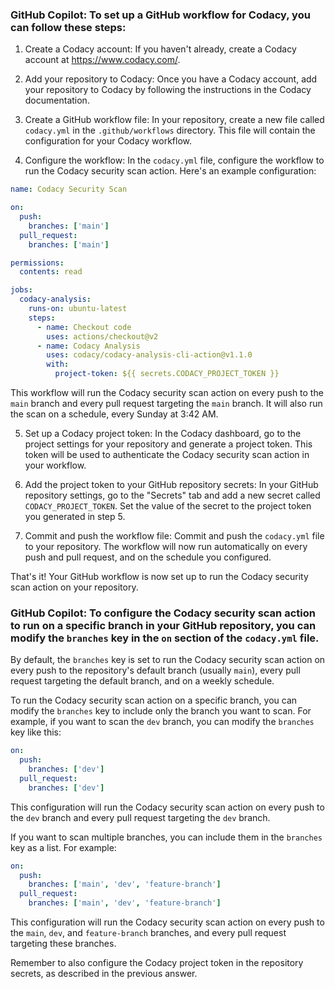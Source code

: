 ### GitHub Copilot: To set up a GitHub workflow for Codacy, you can follow these steps:

1. Create a Codacy account: If you haven't already, create a Codacy account at https://www.codacy.com/.

2. Add your repository to Codacy: Once you have a Codacy account, add your repository to Codacy by following the instructions in the Codacy documentation.

3. Create a GitHub workflow file: In your repository, create a new file called `codacy.yml` in the `.github/workflows` directory. This file will contain the configuration for your Codacy workflow.

4. Configure the workflow: In the `codacy.yml` file, configure the workflow to run the Codacy security scan action. Here's an example configuration:

```yaml
name: Codacy Security Scan

on:
  push:
    branches: ['main']
  pull_request:
    branches: ['main']

permissions:
  contents: read

jobs:
  codacy-analysis:
    runs-on: ubuntu-latest
    steps:
      - name: Checkout code
        uses: actions/checkout@v2
      - name: Codacy Analysis
        uses: codacy/codacy-analysis-cli-action@v1.1.0
        with:
          project-token: ${{ secrets.CODACY_PROJECT_TOKEN }}
```

This workflow will run the Codacy security scan action on every push to the `main` branch and every pull request targeting the `main` branch. It will also run the scan on a schedule, every Sunday at 3:42 AM.

5. Set up a Codacy project token: In the Codacy dashboard, go to the project settings for your repository and generate a project token. This token will be used to authenticate the Codacy security scan action in your workflow.

6. Add the project token to your GitHub repository secrets: In your GitHub repository settings, go to the "Secrets" tab and add a new secret called `CODACY_PROJECT_TOKEN`. Set the value of the secret to the project token you generated in step 5.

7. Commit and push the workflow file: Commit and push the `codacy.yml` file to your repository. The workflow will now run automatically on every push and pull request, and on the schedule you configured.

That's it! Your GitHub workflow is now set up to run the Codacy security scan action on your repository.

### GitHub Copilot: To configure the Codacy security scan action to run on a specific branch in your GitHub repository, you can modify the `branches` key in the `on` section of the `codacy.yml` file.

By default, the `branches` key is set to run the Codacy security scan action on every push to the repository's default branch (usually `main`), every pull request targeting the default branch, and on a weekly schedule.

To run the Codacy security scan action on a specific branch, you can modify the `branches` key to include only the branch you want to scan. For example, if you want to scan the `dev` branch, you can modify the `branches` key like this:

```yaml
on:
  push:
    branches: ['dev']
  pull_request:
    branches: ['dev']
```

This configuration will run the Codacy security scan action on every push to the `dev` branch and every pull request targeting the `dev` branch.

If you want to scan multiple branches, you can include them in the `branches` key as a list. For example:

```yaml
on:
  push:
    branches: ['main', 'dev', 'feature-branch']
  pull_request:
    branches: ['main', 'dev', 'feature-branch']
```

This configuration will run the Codacy security scan action on every push to the `main`, `dev`, and `feature-branch` branches, and every pull request targeting these branches.

Remember to also configure the Codacy project token in the repository secrets, as described in the previous answer.

